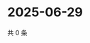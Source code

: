 # 2025-06-29

共 0 条

<!-- BEGIN ZHIHUVIDEO -->
<!-- 最后更新时间 Sun Jun 29 2025 21:22:00 GMT+0800 (China Standard Time) -->

<!-- END ZHIHUVIDEO -->
